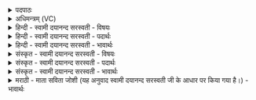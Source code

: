 <details><summary>पदपाठः</summary>

अ॒ग्निः। च॒। मे॒। घ॒र्मः। च॒। मे॒। अ॒र्कः। च॒। मे॒। सूर्यः। च॒। मे॒। प्रा॒णः। च॒। मे॒। अ॒श्व॒मे॒धः। च॒। मे॒। पृ॒थि॒वी। च॒। मे॒। अदि॑तिः। च॒। मे॒। दितिः॑। च॒। मे॒। द्यौः। च॒। मे॒। अ॒ङ्गुल॑यः। शक्व॑रयः। दिशः॑। च॒। मे॒। य॒ज्ञेन॑। क॒ल्प॒न्ता॒म्। २२।
</details>

<details><summary>अधिमन्त्रम् (VC)</summary>

- यज्ञवानात्मा देवता
- देवा ऋषयः
- भुरिक् शक्वरी
- धैवतः
</details>

<details><summary>हिन्दी - स्वामी दयानन्द सरस्वती - विषयः</summary>

फिर उसी विषय को अगले मन्त्र में कहा है ॥
</details>

<details><summary>हिन्दी - स्वामी दयानन्द सरस्वती - पदार्थः</summary>

पदार्थान्वयभाषाः -  (मे) मेरे (अग्निः) आग (च) और उस का काम में लाना (मे) मेरा (घर्मः) घाम (च) और शान्ति (मे) मेरी (अर्कः) सत्कार करने योग्य विशेष सामग्री (च) और उसकी शुद्धि करने का व्यवहार (मे) मेरा (सूर्यः) सूर्य (च) और जीविका का हेतु (मे) मेरा (प्राणः) जीवन का हेतु वायु (च) और बाहर का पवन (मे) मेरे (अश्वमेधः) राज्यदेश (च) और राजनीति (मे) मेरी (पृथिवी) भूमि (च) और इसमें स्थिर सब पदार्थ (मे) मेरी (अदितिः) अखण्ड नीति (च) और इन्द्रियों को वश में रखना (मे) मेरी (दितिः) खण्डित सामग्री (च) और अनित्य जीवन वा शरीर आदि (मे) मेरे (द्यौः) धर्म का प्रकाश (च) और दिन-रात (मे) मेरी (अङ्गुलयः) अंगुली (शक्वरयः) शक्ति (दिशः) पूर्व, उत्तर, पश्चिम, दक्षिण दिशा (च) और ईशान, वायव्य, नैर्ऋत्य, आग्नेय उपदिशा ये सब (यज्ञेन) मेल करने योग्य परमात्मा से (कल्पन्ताम्) समर्थ हों ॥२२ ॥
</details>

<details><summary>हिन्दी - स्वामी दयानन्द सरस्वती - भावार्थः</summary>

भावार्थभाषाः -  जो प्राणियों के सुख के लिये यज्ञ का अनुष्ठान करते हैं, वे महाशय होते हैं, ऐसा जानना चाहिये ॥२२ ॥
</details>

<details><summary>संस्कृत - स्वामी दयानन्द सरस्वती - विषयः</summary>

पुनस्तमेव विषयमाह ॥
</details>

<details><summary>संस्कृत - स्वामी दयानन्द सरस्वती - पदार्थः</summary>

पदार्थान्वयभाषाः -  मेऽग्निश्च मे घर्मश्च मेऽर्कश्च मे सूर्यश्च मे प्राणश्च मेऽश्वमेधश्च मे पृथिवी च मेऽदितिश्च मे दितिश्च मे द्यौश्च मेऽङ्गुलयः शक्वरयो दिशश्च यज्ञेन कल्पन्ताम् ॥२२ ॥
</details>

<details><summary>संस्कृत - स्वामी दयानन्द सरस्वती - भावार्थः</summary>

भावार्थभाषाः -  ये प्राणिसुखाय यज्ञमनुतिष्ठन्ति, ते महाशयाः सन्तीति वेद्यम् ॥२२ ॥
</details>

<details><summary>मराठी - माता सविता जोशी (यह अनुवाद स्वामी दयानन्द सरस्वती जी के आधार पर किया गया है।) - भावार्थः</summary>

भावार्थभाषाः -  जे प्राण्यांच्या सुखासाठी यज्ञाचे अनुष्ठान करतात ते थोर पुरुष असतात हे जाणले पाहिजे.
</details>